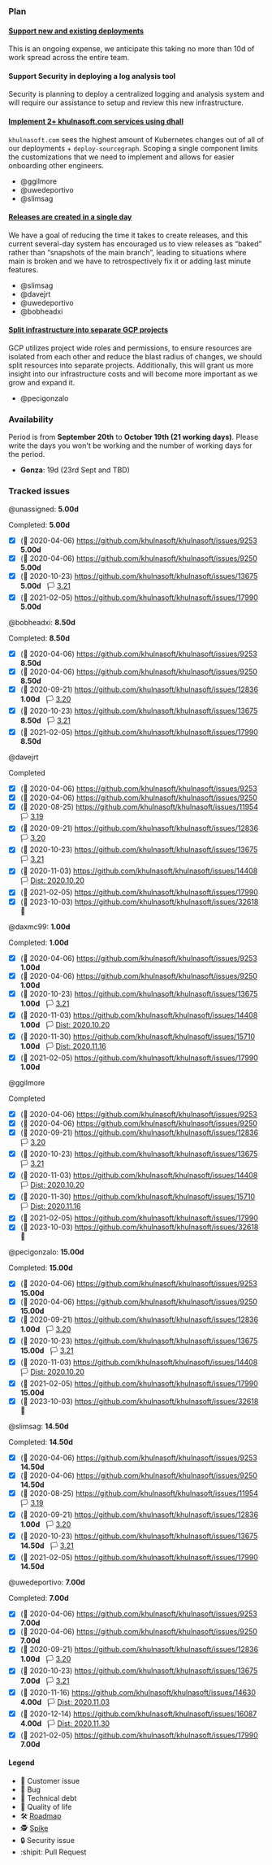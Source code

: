 ### Plan

#### [Support new and existing deployments](https://github.com/orgs/khulnasoft/projects/74)

This is an ongoing expense, we anticipate this taking no more than 10d of work spread across the entire team.

#### Support Security in deploying a log analysis tool

Security is planning to deploy a centralized logging and analysis system and will require our assistance to setup and review this new infrastructure.

#### [Implement 2+ khulnasoft.com services using dhall](https://github.com/orgs/khulnasoft/projects/71)

`khulnasoft.com` sees the highest amount of Kubernetes changes out of all of our deployments + `deploy-sourcegraph`. Scoping a single component limits the customizations that we need to implement and allows for easier onboarding other engineers.

- @ggilmore 
- @uwedeportivo
- @slimsag 

#### [Releases are created in a single day](https://github.com/orgs/khulnasoft/projects/90)

We have a goal of reducing the time it takes to create releases, and this current several-day system has encouraged us to view releases as “baked” rather than “snapshots of the main branch”, leading to situations where main is broken and we have to retrospectively fix it or adding last minute features.

- @slimsag 
- @davejrt 
- @uwedeportivo 
- @bobheadxi 

#### [Split infrastructure into separate GCP projects](https://github.com/orgs/khulnasoft/projects/92)

GCP utilizes project wide roles and permissions, to ensure resources are isolated from each other and reduce the blast radius of changes, we should split resources into separate projects. Additionally, this will grant us more insight into our infrastructure costs and will become more important as we grow and expand it.

- @pecigonzalo 

### Availability

Period is from **September 20th** to **October 19th (21 working days)**. Please write the days you won't be working and the number of working days for the period.

- **Gonza**: 19d (23rd Sept and TBD)

### Tracked issues

<!-- BEGIN WORK -->
<!-- BEGIN ASSIGNEE:  -->
@unassigned: __5.00d__


Completed: __5.00d__
- [x] (🏁 2020-04-06) https://github.com/khulnasoft/khulnasoft/issues/9253  __5.00d__
- [x] (🏁 2020-04-06) https://github.com/khulnasoft/khulnasoft/issues/9250  __5.00d__
- [x] (🏁 2020-10-23) https://github.com/khulnasoft/khulnasoft/issues/13675  __5.00d__   🏳️ [3.21](https://github.com/sourcegraph/sourcegraph/milestone/46)
- [x] (🏁 2021-02-05) https://github.com/khulnasoft/khulnasoft/issues/17990  __5.00d__
<!-- END ASSIGNEE -->

<!-- BEGIN ASSIGNEE: bobheadxi -->
@bobheadxi: __8.50d__


Completed: __8.50d__
- [x] (🏁 2020-04-06) https://github.com/khulnasoft/khulnasoft/issues/9253  __8.50d__
- [x] (🏁 2020-04-06) https://github.com/khulnasoft/khulnasoft/issues/9250  __8.50d__
- [x] (🏁 2020-09-21) https://github.com/khulnasoft/khulnasoft/issues/12836  __1.00d__   🏳️ [3.20](https://github.com/sourcegraph/sourcegraph/milestone/45)
- [x] (🏁 2020-10-23) https://github.com/khulnasoft/khulnasoft/issues/13675  __8.50d__   🏳️ [3.21](https://github.com/sourcegraph/sourcegraph/milestone/46)
- [x] (🏁 2021-02-05) https://github.com/khulnasoft/khulnasoft/issues/17990  __8.50d__
<!-- END ASSIGNEE -->

<!-- BEGIN ASSIGNEE: davejrt -->
@davejrt


Completed
- [x] (🏁 2020-04-06) https://github.com/khulnasoft/khulnasoft/issues/9253 
- [x] (🏁 2020-04-06) https://github.com/khulnasoft/khulnasoft/issues/9250 
- [x] (🏁 2020-08-25) https://github.com/khulnasoft/khulnasoft/issues/11954    🏳️ [3.19](https://github.com/sourcegraph/sourcegraph/milestone/44)
- [x] (🏁 2020-09-21) https://github.com/khulnasoft/khulnasoft/issues/12836    🏳️ [3.20](https://github.com/sourcegraph/sourcegraph/milestone/45)
- [x] (🏁 2020-10-23) https://github.com/khulnasoft/khulnasoft/issues/13675    🏳️ [3.21](https://github.com/sourcegraph/sourcegraph/milestone/46)
- [x] (🏁 2020-11-03) https://github.com/khulnasoft/khulnasoft/issues/14408    🏳️ [Dist: 2020.10.20](https://github.com/sourcegraph/sourcegraph/milestone/56)
- [x] (🏁 2021-02-05) https://github.com/khulnasoft/khulnasoft/issues/17990 
- [x] (🏁 2023-10-03) https://github.com/khulnasoft/khulnasoft/issues/32618  🧶
<!-- END ASSIGNEE -->

<!-- BEGIN ASSIGNEE: daxmc99 -->
@daxmc99: __1.00d__


Completed: __1.00d__
- [x] (🏁 2020-04-06) https://github.com/khulnasoft/khulnasoft/issues/9253  __1.00d__
- [x] (🏁 2020-04-06) https://github.com/khulnasoft/khulnasoft/issues/9250  __1.00d__
- [x] (🏁 2020-10-23) https://github.com/khulnasoft/khulnasoft/issues/13675  __1.00d__   🏳️ [3.21](https://github.com/sourcegraph/sourcegraph/milestone/46)
- [x] (🏁 2020-11-03) https://github.com/khulnasoft/khulnasoft/issues/14408  __1.00d__   🏳️ [Dist: 2020.10.20](https://github.com/sourcegraph/sourcegraph/milestone/56)
- [x] (🏁 2020-11-30) https://github.com/khulnasoft/khulnasoft/issues/15710  __1.00d__   🏳️ [Dist: 2020.11.16](https://github.com/sourcegraph/sourcegraph/milestone/61)
- [x] (🏁 2021-02-05) https://github.com/khulnasoft/khulnasoft/issues/17990  __1.00d__
<!-- END ASSIGNEE -->

<!-- BEGIN ASSIGNEE: ggilmore -->
@ggilmore


Completed
- [x] (🏁 2020-04-06) https://github.com/khulnasoft/khulnasoft/issues/9253 
- [x] (🏁 2020-04-06) https://github.com/khulnasoft/khulnasoft/issues/9250 
- [x] (🏁 2020-09-21) https://github.com/khulnasoft/khulnasoft/issues/12836    🏳️ [3.20](https://github.com/sourcegraph/sourcegraph/milestone/45)
- [x] (🏁 2020-10-23) https://github.com/khulnasoft/khulnasoft/issues/13675    🏳️ [3.21](https://github.com/sourcegraph/sourcegraph/milestone/46)
- [x] (🏁 2020-11-03) https://github.com/khulnasoft/khulnasoft/issues/14408    🏳️ [Dist: 2020.10.20](https://github.com/sourcegraph/sourcegraph/milestone/56)
- [x] (🏁 2020-11-30) https://github.com/khulnasoft/khulnasoft/issues/15710    🏳️ [Dist: 2020.11.16](https://github.com/sourcegraph/sourcegraph/milestone/61)
- [x] (🏁 2021-02-05) https://github.com/khulnasoft/khulnasoft/issues/17990 
- [x] (🏁 2023-10-03) https://github.com/khulnasoft/khulnasoft/issues/32618  🧶
<!-- END ASSIGNEE -->

<!-- BEGIN ASSIGNEE: pecigonzalo -->
@pecigonzalo: __15.00d__


Completed: __15.00d__
- [x] (🏁 2020-04-06) https://github.com/khulnasoft/khulnasoft/issues/9253  __15.00d__
- [x] (🏁 2020-04-06) https://github.com/khulnasoft/khulnasoft/issues/9250  __15.00d__
- [x] (🏁 2020-09-21) https://github.com/khulnasoft/khulnasoft/issues/12836  __1.00d__   🏳️ [3.20](https://github.com/sourcegraph/sourcegraph/milestone/45)
- [x] (🏁 2020-10-23) https://github.com/khulnasoft/khulnasoft/issues/13675  __15.00d__   🏳️ [3.21](https://github.com/sourcegraph/sourcegraph/milestone/46)
- [x] (🏁 2020-11-03) https://github.com/khulnasoft/khulnasoft/issues/14408    🏳️ [Dist: 2020.10.20](https://github.com/sourcegraph/sourcegraph/milestone/56)
- [x] (🏁 2021-02-05) https://github.com/khulnasoft/khulnasoft/issues/17990  __15.00d__
- [x] (🏁 2023-10-03) https://github.com/khulnasoft/khulnasoft/issues/32618  🧶
<!-- END ASSIGNEE -->

<!-- BEGIN ASSIGNEE: slimsag -->
@slimsag: __14.50d__


Completed: __14.50d__
- [x] (🏁 2020-04-06) https://github.com/khulnasoft/khulnasoft/issues/9253  __14.50d__
- [x] (🏁 2020-04-06) https://github.com/khulnasoft/khulnasoft/issues/9250  __14.50d__
- [x] (🏁 2020-08-25) https://github.com/khulnasoft/khulnasoft/issues/11954    🏳️ [3.19](https://github.com/sourcegraph/sourcegraph/milestone/44)
- [x] (🏁 2020-09-21) https://github.com/khulnasoft/khulnasoft/issues/12836  __1.00d__   🏳️ [3.20](https://github.com/sourcegraph/sourcegraph/milestone/45)
- [x] (🏁 2020-10-23) https://github.com/khulnasoft/khulnasoft/issues/13675  __14.50d__   🏳️ [3.21](https://github.com/sourcegraph/sourcegraph/milestone/46)
- [x] (🏁 2021-02-05) https://github.com/khulnasoft/khulnasoft/issues/17990  __14.50d__
<!-- END ASSIGNEE -->

<!-- BEGIN ASSIGNEE: uwedeportivo -->
@uwedeportivo: __7.00d__


Completed: __7.00d__
- [x] (🏁 2020-04-06) https://github.com/khulnasoft/khulnasoft/issues/9253  __7.00d__
- [x] (🏁 2020-04-06) https://github.com/khulnasoft/khulnasoft/issues/9250  __7.00d__
- [x] (🏁 2020-09-21) https://github.com/khulnasoft/khulnasoft/issues/12836  __1.00d__   🏳️ [3.20](https://github.com/sourcegraph/sourcegraph/milestone/45)
- [x] (🏁 2020-10-23) https://github.com/khulnasoft/khulnasoft/issues/13675  __7.00d__   🏳️ [3.21](https://github.com/sourcegraph/sourcegraph/milestone/46)
- [x] (🏁 2020-11-16) https://github.com/khulnasoft/khulnasoft/issues/14630  __4.00d__   🏳️ [Dist: 2020.11.03](https://github.com/sourcegraph/sourcegraph/milestone/55)
- [x] (🏁 2020-12-14) https://github.com/khulnasoft/khulnasoft/issues/16087  __4.00d__   🏳️ [Dist: 2020.11.30](https://github.com/sourcegraph/sourcegraph/milestone/67)
- [x] (🏁 2021-02-05) https://github.com/khulnasoft/khulnasoft/issues/17990  __7.00d__
<!-- END ASSIGNEE -->
<!-- END WORK -->

#### Legend

- 👩 Customer issue
- 🐛 Bug
- 🧶 Technical debt
- 🎩 Quality of life
- 🛠️ [Roadmap](https://docs.google.com/document/d/1cBsE9801DcBF9chZyMnxRdolqM_1c2pPyGQz15QAvYI/edit#heading=h.5nwl5fv52ess)
- 🕵️ [Spike](https://en.wikipedia.org/wiki/Spike_(software_development))
- 🔒 Security issue
- :shipit: Pull Request
